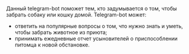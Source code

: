 Данный telegram-bot поможет тем, кто задумывается о том, чтобы забрать собаку или кошку домой.
Telegram-bot может:
- ответить на популярные вопросы о том, что нужно знать и уметь, чтобы забрать животное из приюта;
- принимать ежедневные отчет усыновителей о приспособлении питомца к новой обстановке.